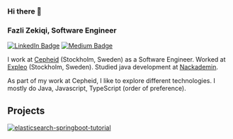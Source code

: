 ### Hi there 👋

### Fazli Zekiqi, Software Engineer
<!--
**fazlizekiqi/fazlizekiqi** is a ✨ _special_ ✨ repository because its `README.md` (this file) appears on your GitHub profile.

Here are some ideas to get you started:

- 🔭 I’m currently working on ...
- 🌱 I’m currently learning ...
- 👯 I’m looking to collaborate on ...
- 🤔 I’m looking for help with ...
- 💬 Ask me about ...
- 📫 How to reach me: ...
- 😄 Pronouns: ...
- ⚡ Fun fact: ...
-->

[![LinkedIn Badge](https://img.shields.io/badge/My-LinkedIn-blue?style=flat-square&logo=LinkedIn&logoColor=white&color=cornflowerblue)](https://www.linkedin.com/in/fazli-zekiqi-670823141)
[![Medium Badge](https://img.shields.io/badge/Medium-blue?style=flat-square&logo=Medium&logoColor=white&color=cornflowerblue)](https://medium.com/@fazlizekiqi)

I work at [Cepheid](https://www.cepheid.com/) (Stockholm, Sweden) as a Software Engineer. Worked at [Expleo](https://expleo.com/global/en/) (Stockholm, Sweden). Studied java development at [Nackademin](https://nackademin.se/).

As part of my work at Cepheid, I like to explore different technologies. I mostly do Java, Javascript, TypeScript  (order of preference).

## Projects

[![elasticsearch-springboot-tutorial](https://github.com/fazlizekiqi/elasticsearch-springboot)](https://github.com/fazlizekiqi/elasticsearch-springboot)
